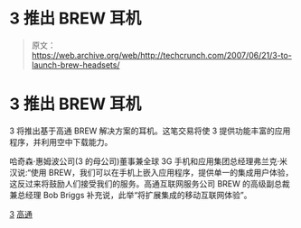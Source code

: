 # 3 推出 BREW 耳机

> 原文：<https://web.archive.org/web/http://techcrunch.com/2007/06/21/3-to-launch-brew-headsets/>

# 3 推出 BREW 耳机

3 将推出基于高通 BREW 解决方案的耳机。这笔交易将使 3 提供功能丰富的应用程序，并利用空中下载能力。

哈奇森·惠姆波公司(3 的母公司)董事兼全球 3G 手机和应用集团总经理弗兰克·米汉说:“使用 BREW，我们可以在手机上嵌入应用程序，提供单一的集成用户体验，这反过来将鼓励人们接受我们的服务。高通互联网服务公司 BREW 的高级副总裁兼总经理 Bob Briggs 补充说，此举“将扩展集成的移动互联网体验”。

[3](https://web.archive.org/web/20130628191629/http://www.three.com/)
[高通](https://web.archive.org/web/20130628191629/http://www.qualcomm.com/)